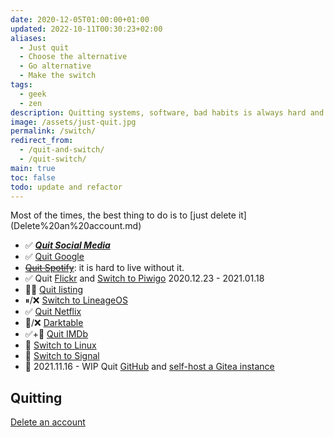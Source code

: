 ```yaml
---
date: 2020-12-05T01:00:00+01:00
updated: 2022-10-11T00:30:23+02:00
aliases:
  - Just quit
  - Choose the alternative
  - Go alternative
  - Make the switch
tags:
  - geek
  - zen
description: Quitting systems, software, bad habits is always hard and often painful. Nevertheless, if it is for the best, it is worth it. Below some of the things I am quitting.
image: /assets/just-quit.jpg
permalink: /switch/
redirect_from:
  - /quit-and-switch/
  - /quit-switch/
main: true
toc: false
todo: update and refactor
---
```

<div class='blue box'>
	Most of the times, the best thing to do is to [just delete it](Delete%20an%20account.md)
</div>

- ✅ [**<cite>Quit Social Media</cite>**](https://quitsocialmedia.club)
- ✅ [Quit Google](Quit%20Google.md)
- ~~[Quit Spotify](Quit%20Spotify.md)~~: it is hard to live without it.
- ✅ Quit [Flickr](https://flickr.com 'Flickr') and [Switch to Piwigo](Flickr%20to%20Piwigo.md) 2020.12.23 - 2021.01.18
- 😵‍💫 [Quit listing](Quit%20listing.md)
- ⏸/❌ [Switch to LineageOS](Switch%20to%20LineageOS.md)
- ✅ [Quit Netflix](Quit%20Netflix.md)
- 🚧/❌ [Darktable](https://darktable.org)
- ✅+🚧 [Quit IMDb](Quit%20IMDb.md)
- 🚧 [Switch to Linux](Switch%20to%20Linux.md)
- 🚧 [Switch to Signal](Signal.md)
- 🚧 <time datetime='2021-11-16T11:43:34+01:00'>2021.11.16</time> - WIP Quit [GitHub](https://github.com/xplosionmind 'GitHub') and [self-host a Gitea instance](giTMI.md)

## Quitting

[Delete an account](Delete%20an%20account.md)
